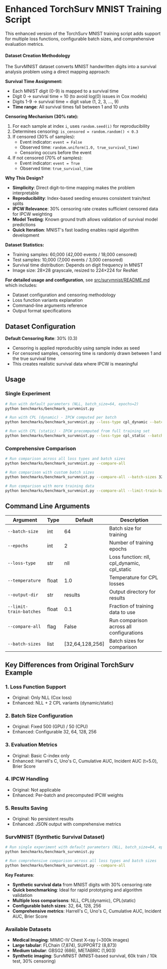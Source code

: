 # Enhanced TorchSurv MNIST Training Script

This enhanced version of the TorchSurv MNIST training script adds support for multiple loss functions, configurable batch sizes, and comprehensive evaluation metrics.

#### Dataset Creation Methodology

The SurvMNIST dataset converts MNIST handwritten digits into a survival analysis problem using a direct mapping approach:

**Survival Time Assignment:**
- Each MNIST digit (0-9) is mapped to a survival time
- Digit 0 → survival time = 10 (to avoid log(0) issues in Cox models)
- Digits 1-9 → survival time = digit value (1, 2, 3, ..., 9)
- **Time range**: All survival times fall between 1 and 10 units

**Censoring Mechanism (30% rate):**
1. For each sample at index `i`, uses `random.seed(i)` for reproducibility
2. Determines censoring: `is_censored = random.random() < 0.3`
3. If censored (30% of samples):
   - Event indicator: `event = False`
   - Observed time: `random.uniform(1.0, true_survival_time)` 
   - Censoring occurs before the event
4. If not censored (70% of samples):
   - Event indicator: `event = True`
   - Observed time: `true_survival_time`

**Why This Design?**
- **Simplicity**: Direct digit-to-time mapping makes the problem interpretable
- **Reproducibility**: Index-based seeding ensures consistent train/test splits
- **IPCW Relevance**: 30% censoring rate creates sufficient censored data for IPCW weighting
- **Model Testing**: Known ground truth allows validation of survival model predictions
- **Quick Iteration**: MNIST's fast loading enables rapid algorithm development

**Dataset Statistics:**
- Training samples: 60,000 (42,000 events / 18,000 censored)
- Test samples: 10,000 (7,000 events / 3,000 censored)
- Survival time distribution: Depends on digit frequency in MNIST
- Image size: 28×28 grayscale, resized to 224×224 for ResNet

**For detailed usage and configuration**, see [src/survmnist/README.md](src/survmnist/README.md) which includes:
- Dataset configuration and censoring methodology
- Loss function variants explanation
- Command-line arguments reference
- Output format specifications

## Dataset Configuration

**Default Censoring Rate**: 30% (0.3)
- Censoring is applied reproducibly using sample index as seed
- For censored samples, censoring time is randomly drawn between 1 and the true survival time
- This creates realistic survival data where IPCW is meaningful

## Usage

### Single Experiment
```bash
# Run with default parameters (NLL, batch_size=64, epochs=2)
python benchmarks/benchmark_survmnist.py

# Run with CPL (dynamic) - IPCW computed per batch
python benchmarks/benchmark_survmnist.py --loss-type cpl_dynamic --batch-size 64 --epochs 5

# Run with CPL (static) - IPCW precomputed from full training set
python benchmarks/benchmark_survmnist.py --loss-type cpl_static --batch-size 64 --epochs 5
```

### Comprehensive Comparison
```bash
# Run comparison across all loss types and batch sizes
python benchmarks/benchmark_survmnist.py --compare-all

# Run comparison with custom batch sizes
python benchmarks/benchmark_survmnist.py --compare-all --batch-sizes 32 64 128 256

# Run comparison with more training data
python benchmarks/benchmark_survmnist.py --compare-all --limit-train-batches 0.2
```


## Command Line Arguments

| Argument | Type | Default | Description |
|----------|------|---------|-------------|
| `--batch-size` | int | 64 | Batch size for training |
| `--epochs` | int | 2 | Number of training epochs |
| `--loss-type` | str | nll | Loss function: nll, cpl_dynamic, cpl_static |
| `--temperature` | float | 1.0 | Temperature for CPL losses |
| `--output-dir` | str | results | Output directory for results |
| `--limit-train-batches` | float | 0.1 | Fraction of training data to use |
| `--compare-all` | flag | False | Run comparison across all configurations |
| `--batch-sizes` | list | [32,64,128,256] | Batch sizes for comparison |


## Key Differences from Original TorchSurv Example

### 1. **Loss Function Support**
- Original: Only NLL (Cox loss)
- Enhanced: NLL + 2 CPL variants (dynamic/static)

### 2. **Batch Size Configuration**
- Original: Fixed 500 (GPU) / 50 (CPU)
- Enhanced: Configurable 32, 64, 128, 256

### 3. **Evaluation Metrics**
- Original: Basic C-index only
- Enhanced: Harrell's C, Uno's C, Cumulative AUC, Incident AUC (t=5.0), Brier Score

### 4. **IPCW Handling**
- Original: Not applicable
- Enhanced: Per-batch and precomputed IPCW weights

### 5. **Results Saving**
- Original: No persistent results
- Enhanced: JSON output with comprehensive metrics


### SurvMNIST (Synthetic Survival Dataset)

```bash
# Run single experiment with default parameters (NLL, batch_size=64, epochs=2)
python benchmarks/benchmark_survmnist.py

# Run comprehensive comparison across all loss types and batch sizes
python benchmarks/benchmark_survmnist.py --compare-all
```

**Key Features**:
- **Synthetic survival data** from MNIST digits with 30% censoring rate
- **Quick benchmarking**: Ideal for rapid prototyping and algorithm validation
- **Multiple loss comparisons**: NLL, CPL(dynamic), CPL(static)
- **Configurable batch sizes**: 32, 64, 128, 256
- **Comprehensive metrics**: Harrell's C, Uno's C, Cumulative AUC, Incident AUC, Brier Score


### Available Datasets
- **Medical Imaging**: MIMIC-IV Chest X-ray (~300k images)
- **Large tabular**: FLChain (7,874), SUPPORT2 (8,873)
- **Medium tabular**: GBSG2 (686), METABRIC (1,903)
- **Synthetic imaging**: SurvMNIST (MNIST-based survival, 60k train / 10k test, 30% censoring)